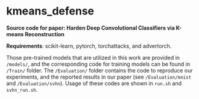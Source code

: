 # kmeans_defense
**Source code for paper: Harden Deep Convolutional Classifiers via K-means Reconstruction**

**Requirements**: scikit-learn, pytorch, torchattacks, and advertorch.

Those pre-trained models that are utilized in this work are provided in `/models/`, and the corresponding code for training models can be found in `/Train/` folder. The `/Evaluation/` folder contains the code to reproduce our experiments, and the reported results in our paper (see `/Evaluation/mnist` and `/Evaluation/svhn`). Usage of these codes are shown in `run.sh` and `svhn_run.sh`.